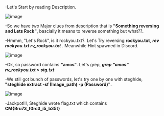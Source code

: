 -Let's Start by reading Description.

![image](https://github.com/user-attachments/assets/a4c917b7-a338-4538-bde1-a79336ece745)

-So we have two Major clues from description that is **"Something reversing and Lets Rock"**, bascially it means to reverse something but what??.

-Hmmm, "Let's Rock", is it rockyou.txt?. Let's Try reversing **rockyou.txt**, **_rev rockyou.txt rv_rockyou.txt_** . Meanwhile Hint spawned in Discord.

![image](https://github.com/user-attachments/assets/55647ee4-84c5-4a0e-be40-5e8450fa3879)

-Ok, so password contains **"amos"**. Let's grep, **_grep "amos" rv_rockyou.txt > stg.txt_**

-We still got bunch of passwords, let's try one by one with steghide, **"steghide extract -sf (Image_path) -p (Password)"**.

![image](https://github.com/user-attachments/assets/07765b0f-93a5-4ff5-b234-3765418ba9f1)

-Jackpot!!!, Steghide wrote flag.txt which contains **CM{Bru73_f0rc3_i5_b35t}**
